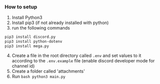 ### How to setup
1. Install Python3
2. Install pip3 (if not already installed with python)
3. run the following commands
```bash
pip3 install discord.py
pip3 install python-dotenv
pip3 install mega.py
```
4. Create a file in the root directory called `.env` and set values to it according to the `.env.example` file (enable discord developer mode for channel id)
5. Create a folder called 'attachments'
6. Run ```bash python3 main.py```